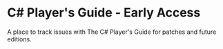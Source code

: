 # C# Player's Guide - Early Access

A place to track issues with The C# Player's Guide for patches and future editions.
